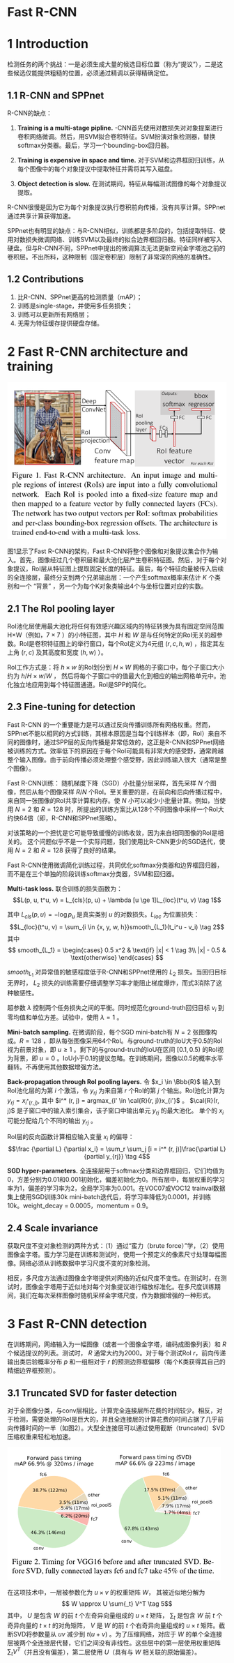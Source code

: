Fast R-CNN
=

# 1 Introduction
检测任务的两个挑战：一是必须生成大量的候选目标位置（称为“提议”），二是这些候选仅能提供粗糙的位置，必须通过精调以获得精确定位。

## 1.1 R-CNN and SPPnet
R-CNN的缺点：
1. **Training is a multi-stage pipline.** -CNN首先使用对数损失对对象提案进行卷积网络微调。然后，用SVM拟合卷积特征。SVM扮演对象检测器，替换softmax分类器。最后，学习一个bounding-box回归器。

2. **Training is expensive in space and time.** 对于SVM和边界框回归训练，从每个图像中的每个对象提议中提取特征并需将其写入磁盘。

3. **Object detection is slow.** 在测试期间，特征从每幅测试图像的每个对象提议提取。

R-CNN很慢是因为它为每个对象提议执行卷积前向传播，没有共享计算。SPPnet通过共享计算获得加速。

SPPnet也有明显的缺点：与R-CNN相似，训练都是多阶段的，包括提取特征、使用对数损失微调网络、训练SVM以及最终的拟合边界框回归器。特征同样被写入硬盘。但与R-CNN不同，SPPnet中提出的微调算法无法更新空间金字塔池之前的卷积层。不出所料，这种限制（固定卷积层）限制了非常深的网络的准确性。

## 1.2 Contributions
1. 比R-CNN、SPPnet更高的检测质量（mAP）；
2. 训练是single-stage，并使用多任务损失；
3. 训练可以更新所有网络层；
4. 无需为特征缓存提供硬盘存储。

# 2 Fast R-CNN architecture and training
![fast-r-cnn architecture](./images/fast_r_cnn/fast_r_cnn_architecture.png)

图1显示了Fast R-CNN的架构，Fast R-CNN将整个图像和对象提议集合作为输入。首先，图像经过几个卷积层和最大池化层产生卷积特征图。然后，对于每个对象提议，RoI层从特征图上提取固定长度的特征。最后，每个特征向量被传入后续的全连接层，最终分支到两个兄弟输出层：一个产生softmax概率来估计 $K$ 个类别和一个 “背景” ，另一个为每个K对象类输出4个与坐标位置对应的实数。

## 2.1 The RoI pooling layer
RoI池化层使用最大池化将任何有效感兴趣区域内的特征转换为具有固定空间范围H×W（例如，$7\times7$ ）的小特征图，其中 $H$ 和 $W$ 是与任何特定的RoI无关的超参数。RoI是卷积特征图上的举行窗口，每个RoI定义为4元组 $(r, c, h, w)$ ，指定其左上角 $(r, c)$ 及其高度和宽度 $(h, w)$ ）。   

RoI工作方式是：将 $h \times w$ 的RoI划分到 $H \times W$ 网格的子窗口中，每个子窗口大小约为 $h/H \times w/W$ ， 然后将每个子窗口中的值最大化到相应的输出网格单元中。池化独立地应用到每个特征图通道。RoI是SPP的简化。

## 2.3 Fine-tuning for detection
Fast R-CNN 的一个重要能力是可以通过反向传播训练所有网络权重。然而，SPPnet不能以相同的方式训练，其根本原因是当每个训练样本（即，RoI）来自不同的图像时，通过SPP层的反向传播是非常低效的，这正是R-CNN和SPPnet网络被训练的方式。效率低下的原因在于每个RoI可能具有非常大的感受野，通常跨越整个输入图像。由于前向传播必须处理整个感受野，因此训练输入很大（通常是整个图像）。

Fast R-CNN训练： 随机梯度下降（SGD）小批量分层采样，首先采样 $N$ 个图像，然后从每个图像采样 $R/N$ 个RoI。至关重要的是，在前向和后向传播过程中，来自同一张图像的RoI共享计算和内存。使 $N$ 小可以减少小批量计算。例如，当使用 $N = 2$ 和 $R = 128$ 时，所提出的训练方案比从128个不同图像中采样一个RoI大约快64倍（即，R-CNN和SPPnet策略）。

对该策略的一个担忧是它可能导致缓慢的训练收敛，因为来自相同图像的RoI是相关的。 这个问题似乎不是一个实际问题，我们使用比R-CNN更少的SGD迭代，使用 $N = 2$ 和 $R = 128$ 获得了良好的结果。

Fast R-CNN使用微调简化训练过程，共同优化softmax分类器和边界框回归器，而不是在三个单独的阶段训练softmax分类器，SVM和回归器。

**Multi-task loss.** 联合训练的损失函数为：
$$L(p, u, t^u, v) = L_{cls}(p, u) + \lambda [u \ge 1]L_{loc}(t^u, v)  \tag 1$$

其中 $L_{cls}(p, u) = -\log p_u$ 是真实类别 $u$ 的对数损失。$L_{loc}$ 为位置损失：
$$L_{loc}(t^u, v) = \sum_{i \in {x, y, w, h}}smooth_{L_1}(t_i^u - v_i)   \tag 2$$
其中
$$
smooth_{L_1} =
       \begin{cases}
       0.5 x^2 & \text{if}  |x| < 1   \tag 3\\
       |x| - 0.5 & \text{otherwise}
       \end{cases}
$$

$smooth_{L_1}$ 对异常值的敏感程度低于R-CNN和SPPnet使用的 $L_2$ 损失。当回归目标无界时， $L_2$ 损失的训练需要仔细调整学习率才能阻止梯度爆炸，而式3消除了这种敏感性。

超参数 $\lambda$ 控制两个任务损失之间的平衡。同时规范化ground-truth回归目标 $v_i$ 到零均值和单位方差。试验中，使用 $\lambda = 1$ 。

**Mini-batch sampling.** 在微调阶段，每个SGD mini-batch有 $N = 2$ 张图像构成。$R=128$ ，即从每张图像采用64个RoI。与ground-truth的IoU大于0.5的RoI视为前景对象，即 $u \ge 1$ 。剩下的与ground-truth的IoU在区间 $[0.1, 0.5)$ 的RoI视为背景，即 $u = 0$ 。IoU小于0.1的提议忽略。在训练期间，图像以0.5的概率水平翻转。不再使用其他数据增强方法。

**Back-propagation through RoI pooling layers.** 令 $x_i \in \Bbb{R}$ 输入到RoI池化层的为第 $i$ 个激活，令 $y_{rj}$ 为来自第 $r$ 个RoI的第 $j$ 个输出。RoI池化计算为 $y_{rj} = x_{ i^* (r, j)}$, 其中 $i^* (r, j) = argmax_{i' \in \cal{R}(r, j)}x_{i'}$ 。 $\cal{R}(r, j)$ 是子窗口中的输入索引集合，该子窗口中输出单元 $y_{rj}$ 的最大池化。 单个的 $x_i$ 可能分配给几个不同的输出 $y_{rj}$ 。

RoI层的反向函数计算相应输入变量 $x_i$ 的偏导：
$$\frac {\partial L} {\partial x_i} = \sum_r \sum_j [i = i^* (r, j)]\frac{\partial L}{partial y_{rj}}  \tag 4$$

**SGD hyper-parameters.** 全连接层用于softmax分类和边界框回归，它们均值为0，方差分别为0.01和0.001初始化，偏差初始化为0。所有层中，每层权重的学习率为1，偏差的学习率为2，全局学习率为0.001。在VOC07或VOC12 trainval数据集上使用SGD训练30k mini-batch迭代后，将学习率降低为0.0001，并训练10k。weight_decay = 0.0005，momentum = 0.9。

## 2.4 Scale invariance
获取尺度不变对象检测的两种方式：（1）通过“蛮力（brute force）”学，（2）使用图像金字塔。蛮力学习是在训练和测试时，使用一个预定义的像素尺寸处理每幅图像。网络必须从训练数据中学习尺度不变的对象检测。

相反，多尺度方法通过图像金字塔提供对网络的近似尺度不变性。在测试时，在测试时，图像金字塔用于近似地对每个对象提议进行缩放标准化。在多尺度训练期间，我们在每次采样图像时随机采样金字塔尺度，作为数据增强的一种形式。

# 3 Fast R-CNN detection
在训练期间，网络输入为一幅图像（或者一个图像金字塔，编码成图像列表）和 $R$ 个候选提议的列表。测试时， $R$ 通常大约为2000。对于每个测试RoI $r$，前向传递输出类后验概率分布 $p$ 和一组相对于 $r$ 的预测边界框偏移（每个K类获得其自己的精细边界框预测）。

## 3.1 Truncated SVD for faster detection
对于全图像分类，与conv层相比，计算完全连接层所花费的时间较少。相反，对于检测，需要处理的RoI是巨大的，并且全连接层的计算花费的时间占据了几乎前向传播时间的一半（如图2）。大型全连接层可以通过使用截断（truncated）SVD压缩权重来轻松地加速。

![fast_r_cnn spent_time](./images/fast_r_cnn/spent_time.png)  

在这项技术中，一层被参数化为 $u \times v$ 的权重矩阵 $W$， 其被近似地分解为
$$ W \approx U \sum{_t} V^T  \tag 5$$
其中， $U$ 是包含 $W$ 的前 $t$ 个左奇异向量组成的 $u \times t$ 矩阵， $\sum{_t}$ 是包含 $W$ 前 $t$ 个奇异向量的 $t \times t$ 的对角矩阵， $V$ 是 $W$ 的前 $t$ 个右奇异向量组成的 $u \times t$ 矩阵。截断SVD将参数量从 $uv$ 减少到 $t(u + v)$ 。为了压缩网络，对应于 $W$ 的单个全连接层被两个全连接层代替，它们之间没有非线性。这些层中的第一层使用权重矩阵 $\sum{_t} V^T$（并且没有偏差），第二层使用 $U$（具有与 $W$ 相关联的原始偏差）。
